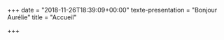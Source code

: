 +++
date = "2018-11-26T18:39:09+00:00"
texte-presentation = "Bonjour Aurélie"
title = "Accueil"

+++
